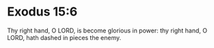 # Exodus 15:6

Thy right hand, O LORD, is become glorious in power: thy right hand, O LORD, hath dashed in pieces the enemy.